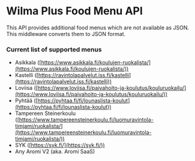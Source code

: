 # Wilma Plus Food Menu API
This API provides additional food menus which are not available as JSON.
This middleware converts them to JSON format.

### Current list of supported menus
- Asikkala ([https://www.asikkala.fi/koulujen-ruokalista/](https://www.asikkala.fi/koulujen-ruokalista/))
- Kastelli ([https://ravintolapalvelut.iss.fi/kastelli](https://ravintolapalvelut.iss.fi/kastelli))
- Loviisa ([https://www.loviisa.fi/paivahoito-ja-koulutus/kouluruokailu/](https://www.loviisa.fi/paivahoito-ja-koulutus/kouluruokailu/))
- Pyhtää ([https://pyhtaa.fi/fi/lounaslista-koulut](https://pyhtaa.fi/fi/lounaslista-koulut))
- Tampereen Steinerkoulu ([https://www.tampereensteinerkoulu.fi/luomuravintola-timjami/ruokalista/](https://www.tampereensteinerkoulu.fi/luomuravintola-timjami/ruokalista/))
- SYK ([https://syk.fi/](https://syk.fi/))
- Any Aromi V2 (aka. Aromi SaaS)
